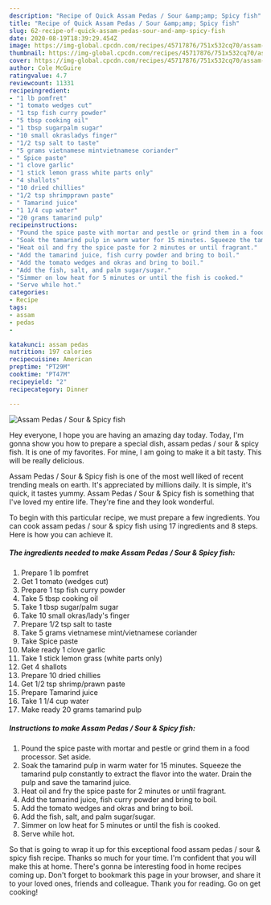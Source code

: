 ```yaml
---
description: "Recipe of Quick Assam Pedas / Sour &amp;amp; Spicy fish"
title: "Recipe of Quick Assam Pedas / Sour &amp;amp; Spicy fish"
slug: 62-recipe-of-quick-assam-pedas-sour-and-amp-spicy-fish
date: 2020-08-19T18:39:29.454Z
image: https://img-global.cpcdn.com/recipes/45717876/751x532cq70/assam-pedas-sour-spicy-fish-recipe-main-photo.jpg
thumbnail: https://img-global.cpcdn.com/recipes/45717876/751x532cq70/assam-pedas-sour-spicy-fish-recipe-main-photo.jpg
cover: https://img-global.cpcdn.com/recipes/45717876/751x532cq70/assam-pedas-sour-spicy-fish-recipe-main-photo.jpg
author: Cole McGuire
ratingvalue: 4.7
reviewcount: 11331
recipeingredient:
- "1 lb pomfret"
- "1 tomato wedges cut"
- "1 tsp fish curry powder"
- "5 tbsp cooking oil"
- "1 tbsp sugarpalm sugar"
- "10 small okrasladys finger"
- "1/2 tsp salt to taste"
- "5 grams vietnamese mintvietnamese coriander"
- " Spice paste"
- "1 clove garlic"
- "1 stick lemon grass white parts only"
- "4 shallots"
- "10 dried chillies"
- "1/2 tsp shrimpprawn paste"
- " Tamarind juice"
- "1 1/4 cup water"
- "20 grams tamarind pulp"
recipeinstructions:
- "Pound the spice paste with mortar and pestle or grind them in a food processor. Set aside."
- "Soak the tamarind pulp in warm water for 15 minutes. Squeeze the tamarind pulp constantly to extract the flavor into the water. Drain the pulp and save the tamarind juice."
- "Heat oil and fry the spice paste for 2 minutes or until fragrant."
- "Add the tamarind juice, fish curry powder and bring to boil."
- "Add the tomato wedges and okras and bring to boil."
- "Add the fish, salt, and palm sugar/sugar."
- "Simmer on low heat for 5 minutes or until the fish is cooked."
- "Serve while hot."
categories:
- Recipe
tags:
- assam
- pedas
- 

katakunci: assam pedas  
nutrition: 197 calories
recipecuisine: American
preptime: "PT29M"
cooktime: "PT47M"
recipeyield: "2"
recipecategory: Dinner

---
```



![Assam Pedas / Sour &amp; Spicy fish](https://img-global.cpcdn.com/recipes/45717876/751x532cq70/assam-pedas-sour-spicy-fish-recipe-main-photo.jpg)

Hey everyone, I hope you are having an amazing day today. Today, I'm gonna show you how to prepare a special dish, assam pedas / sour &amp; spicy fish. It is one of my favorites. For mine, I am going to make it a bit tasty. This will be really delicious.



Assam Pedas / Sour &amp; Spicy fish is one of the most well liked of recent trending meals on earth. It's appreciated by millions daily. It is simple, it's quick, it tastes yummy. Assam Pedas / Sour &amp; Spicy fish is something that I've loved my entire life. They're fine and they look wonderful.


To begin with this particular recipe, we must prepare a few ingredients. You can cook assam pedas / sour &amp; spicy fish using 17 ingredients and 8 steps. Here is how you can achieve it.

<!--inarticleads1-->

##### The ingredients needed to make Assam Pedas / Sour &amp; Spicy fish:

1. Prepare 1 lb pomfret
1. Get 1 tomato (wedges cut)
1. Prepare 1 tsp fish curry powder
1. Take 5 tbsp cooking oil
1. Take 1 tbsp sugar/palm sugar
1. Take 10 small okras/lady&#39;s finger
1. Prepare 1/2 tsp salt to taste
1. Take 5 grams vietnamese mint/vietnamese coriander
1. Take  Spice paste
1. Make ready 1 clove garlic
1. Take 1 stick lemon grass (white parts only)
1. Get 4 shallots
1. Prepare 10 dried chillies
1. Get 1/2 tsp shrimp/prawn paste
1. Prepare  Tamarind juice
1. Take 1 1/4 cup water
1. Make ready 20 grams tamarind pulp




<!--inarticleads2-->

##### Instructions to make Assam Pedas / Sour &amp; Spicy fish:

1. Pound the spice paste with mortar and pestle or grind them in a food processor. Set aside.
1. Soak the tamarind pulp in warm water for 15 minutes. Squeeze the tamarind pulp constantly to extract the flavor into the water. Drain the pulp and save the tamarind juice.
1. Heat oil and fry the spice paste for 2 minutes or until fragrant.
1. Add the tamarind juice, fish curry powder and bring to boil.
1. Add the tomato wedges and okras and bring to boil.
1. Add the fish, salt, and palm sugar/sugar.
1. Simmer on low heat for 5 minutes or until the fish is cooked.
1. Serve while hot.




So that is going to wrap it up for this exceptional food assam pedas / sour &amp; spicy fish recipe. Thanks so much for your time. I'm confident that you will make this at home. There's gonna be interesting food in home recipes coming up. Don't forget to bookmark this page in your browser, and share it to your loved ones, friends and colleague. Thank you for reading. Go on get cooking!
